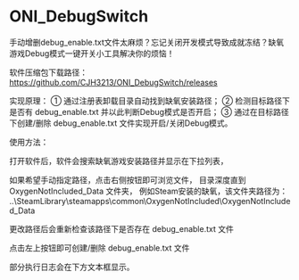 # ONI_DebugSwitch
手动增删debug_enable.txt文件太麻烦？忘记关闭开发模式导致成就冻结？缺氧游戏Debug模式一键开关小工具解决你的烦恼！


软件压缩包下载路径：
https://github.com/CJH3213/ONI_DebugSwitch/releases


实现原理：
① 通过注册表卸载目录自动找到缺氧安装路径；
② 检测目标路径下是否有 debug_enable.txt 并以此判断Debug模式是否开启；
③ 通过在目标路径下创建/删除 debug_enable.txt 文件实现开启/关闭Debug模式。


使用方法：

打开软件后，软件会搜索缺氧游戏安装路径并显示在下拉列表，

如果希望手动指定路径，点击右侧按钮即可浏览文件，
目录深度直到 OxygenNotIncluded_Data 文件夹，
例如Steam安装的缺氧，该文件夹路径为：
..\SteamLibrary\steamapps\common\OxygenNotIncluded\OxygenNotIncluded_Data

更改路径后会重新检查该路径下是否存在 debug_enable.txt 文件

点击左上按钮即可创建/删除 debug_enable.txt 文件

部分执行日志会在下方文本框显示。
